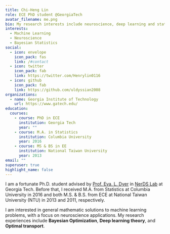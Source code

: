 ```yaml
---
title: Chi-Heng Lin
role: ECE PhD student @GeorgiaTech
avatar_filename: me.png
bio: My research interests include neuroscience, deep learning and statistics.
interests:
  - Machine Learning
  - Neuroscience
  - Bayesian Statistics
social:
  - icon: envelope
    icon_pack: fas
    link: /#contact
  - icon: twitter
    icon_pack: fab
    link: https://twitter.com/Henrylin0116
  - icon: github
    icon_pack: fab
    link: https://github.com/uldyssian2008
organizations:
  - name: Georgia Institute of Technology
    url: https://www.gatech.edu/
education:
  courses:
    - course: PhD in ECE
      institution: Georgia Tech
      year: ""
    - course: M.A. in Statistics
      institution: Columbia University
      year: 2016
    - course: MS & BS in EE
      institution: National Taiwan University
      year: 2013
email: ""
superuser: true
highlight_name: false
---
```

I am a fortunate Ph.D. student advised by [Prof. Eva. L. Dyer](https://dyerlab.gatech.edu/people/pi-profile/) in [NerDS Lab](https://dyerlab.gatech.edu/) at Georgia Tech. Before that, I received M.A. from Statistics at Columbia University in 2016 and both M.S. & B.S. from ECE at National Taiwan University (NTU) in 2013 and 2011, respectively.

I am interested in general mathematic solutions to machine learning problems, with a focus on neuroscience applications. My research experiences include **Bayesian Optimization**, **Deep learning theory**, and **Optimal transport**.